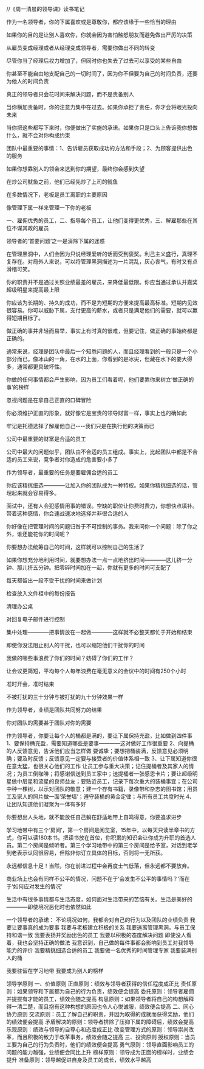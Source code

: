 //《周一清晨的领导课》读书笔记

作为一名领导者，你的下属喜欢或是尊敬你，都应该缘于一些恰当的理由

如果你的目的是让别人喜欢你，你就会因为害怕触怒朋友而避免做出严厉的决策

从雇员变成经理或者从经理变成领导者，需要你做出不同的转变

尽管你当了经理后权力增加了，但同时你也失去了过去可以享受的某些自由

你甚至不能自由地支配自己的一切时间了，因为你不但要为自己的时间负责，还要为他人的时间负责

真正的领导者只会花时间来解决问题，而不是责备别人

当你横加责备时，你的注意力集中在过去。如果你承担了责任，你才会将眼光投向未来

当你把这些都写下来时，你便做出了实施的承诺。如果你只是口头上告诉我你想做什么，就不会对你构成约束

团队中最重要的事情：1、告诉雇员获取成功的方法和手段；2、为顾客提供出色的服务

如果你想靠别人的领会来达到你的期望，最终你会感到失望

在炒公司鱿鱼之前，他们已经先炒了上司的鱿鱼

在多数情况下，老板是员工离职的主要原因

像管理下属一样来管理一下你的老板

一、雇佣优秀的员工，二、指导每个员工，让他们变得更优秀，三、解雇那些在其位不谋其政的雇员

领导者的‘首要问题’之一是消除下属的迷惑

在管理黑洞中，人们会因为只说经理爱听的话而受到褒奖。利己主义盛行，真理不复存在。对局外人来说，可以将管理黑洞描述为一片混乱，灰心丧气，有时又有点滑稽可笑。

你的职责并不是通过关照业绩最差的雇员，来降低最低限。你应当通过承认并嘉奖超级明星来提高最上限

你应该为长期的、持久的成功，而不是为短期的方便来提高最高标准。短期内见效很容易。你可以威胁下属，支付更高的薪水，或者只是满足他们的需要，就可以赢得短期目标了。

做正确的事并非轻而易举，事实上有时真的很难，但要记住，做正确的事始终都是正确的。

通常来说，经理是团队中最后一个知悉问题的人，而且经理看到的一般只是一个小部分而已。像冰山的一角，在水的上面，你看到的是冰尖，但藏在水下的要大得多，通常都更具破坏性。

你做的任何事情都会产生影响，因为员工们看着呢，他们要靠你来树立‘做正确的事’的榜样

忽视问题是在拿自己正直的口碑冒险

你必须维护正直的形象，就好像它是宝贵的领导财富一样，事实上也的确如此

牢记是托德选择了解雇他自己----我们只是在执行他的决策而已

公司中最重要的财富是合适的员工

公司中最大的问题似乎，团队由不合适的员工组成。事实上，比起团队中都是不合适的员工来说，竞争者对你造成的危害要小多了

作为领导者，最重要的任务是要雇佣合适的员工

你应该精挑细选————让加入你的团队成为一种特权。如果你精挑细选的话，管理起来就会容易得多。

面试中，还有人会犯感情用事的错误。空缺的职位让你费时费力，你想快点填补。带着这种感情，你会速战速决地选择并非很合适的人

你好像在把管理时间的问题归咎于不可控制的事务。我来问你一个问题：除了你之外，谁还能花你的时间呢？

你要想办法统筹自己的时间，这样就可以控制自己的生活了

如果你想充分地利用时间，就要想办法一点一点地挤出时间————这儿挤一分钟、那儿挤五分钟。把零碎时间加在一起，你就有更多的时间可支配了

每天都留出一段不受干扰的时间来做计划

检查放入文件柜中的每份报告

清理办公桌

对回复电子邮件进行控制

集中处理————把事情放在一起做————这样就不必整天都忙于开始和结束

即使你没法阻止别人的干扰，也可以缩短他们干扰你的时间

我做的哪些事浪费了你们的时间？妨碍了你们的工作？

让会议更简短，平均每个人每年浪费在毫无意义的会议中的时间有250个小时

准时开会，准时结束

不被打扰的三十分钟与被打扰的九十分钟效果一样

作为领导者，业绩是团队共同努力的结果

你对团队的需要甚于团队对你的需要

作为领导者，你要让每个人的桶都是满的，要让下属保持充盈，比如做到四件事
1、要保持桶充盈，需要知道哪些是要事————这对做好工作很重要
2、向提桶的人反馈意见，告诉他们应当怎样做
要诚挚；要想把桶装满，反馈意见必须明确；要及时反馈；反馈意见一定要与接受者的价值体系相一致
3、让下属知道你很在意太猛，也很关心他们的工作
让员工参与重大决策；记住提桶者及其家人的情况；为员工倒咖啡；将感谢信送到员工家中；送提桶者一张感恩卡片；要让超级明星做中层星和流星的良师益友；要贴近员工，记录下每次重大的装桶事宜；在公司中种一棵树，以示对团队的敬意；建一个存有书籍，录像带和杂志的图书馆；用员工及家人的照片做一面‘荣誉墙’；遵守装桶的黄金定律；与所有员工共度时光
4、让团队知道他们凝聚为一体有多好

你要想出人头地，就不能放任自己躺在舒适地带上自鸣得意，你要追求进步

学习地带中有三个‘房间’，第一个房间是阅览室，15年中，以每天只读半章书的方式，你可以读180本书。把读书放在首位，你积累的知识会让你成为升职的首选人员。第二个房间是倾听者。第三个学习地带中的第三个房间是给予室，对话到老学到老表示认同很容易，但除非你订立具体的目标，否则将一无所获。

永远都信息十足！当然，你在前进过程中会再度士气低落，但永远都不要放弃。

商业场上也会有同样不公平的情况，问题不在于‘会发生不公平的事情吗？’而在于‘如何应对发生的情况’

生活中有很多事情都与生活态度，如何面对生活带来的苦恼有关。生活是美好的————即使境况恶化时也依然如此

一个领导者的承诺：
不论境况如何，我都会对自己的行为以及团队的业绩负责
我要让要事真的成为要事
我要与老板建立积极的关系
我要逃离管理黑洞，与员工保持和谐一致
我要表扬并奖励出色的员工
我要以积极的态度解决问题
即使没人看着，我也会坚持正确的做法
我意识到，自己做的每件事都会影响到员工对我领导能力的评价
我要精挑细选合适的员工
我要做一名优秀的时间管理专家
我要装满别人的桶

我要驻留在学习地带
我要成为别人的榜样

领导学原则
一、价值原则
正直原则：绩效与领导者获得的信任程度成正比
责任原则：如果领导和下属都为自己的行为负责，绩效便会提高
委托原则：领导者雇佣并提拔有才能的员工，绩效会随之提高
构思原则：如果领导者将自己的构想解释得一清二楚，而且抱有这种构想的原因也令人心悦诚服，绩效便会提高
二、同心协力原则
交流原则：员工了解自己的职责，并因为取得的成就而获得奖励，他们的绩效便会提高
矛盾解决的原则：领导者排除了压抑下属的障碍后，绩效会提高
乐观原则：绩效与领导的自尊心和态度成正比
改变管理方式的原则：领导崇尚改革，而且积极的致力于改革事务，绩效会随之提高
三、投资原则
授权原则：当员工要为自己的行为负责时，他们的绩效便会提高
勇气原则：领导直面影响员工的问题的能力越强，业绩便会同比上升
榜样原则：领导成为正面的榜样时，业绩会提升
准备原则：领导越促进自身及员工的成长，绩效水平越高